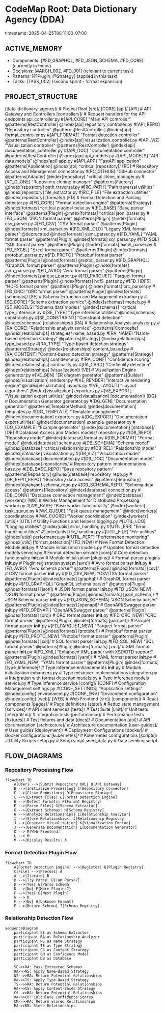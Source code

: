 # CodeMap Root: Data Dictionary Agency (DDA)
timestamp: 2025-04-25T08:11:00-07:00

## ACTIVE_MEMORY
- Components: [#FD_GRAPHQL, #FD_JSON_SCHEMA, #FD_CORE] (currently in focus)
- Decisions: [#ARCH_002, #FD_001] (relevant to current task)
- Patterns: [@Plugin, @Strategy] (applied in this task)
- Tasks: [TASK_002] (second sprint - format expansion)

## PROJECT_STRUCTURE
[data-dictionary-agency]/ # Project Root
  [src]/ [CORE]
    [api]/ [API] # API Gateway and Controllers
      [controllers]/ # Request handlers for the API endpoints
        api_controller.py #[API_CORE] "Main API controller" @patterns[RestController] @index[api]
        repository_controller.py #[API_REPO] "Repository controller" @patterns[RestController] @index[api]
        format_controller.py #[API_FORMAT] "Format detection controller" @patterns[RestController] @index[api]
        visualization_controller.py #[API_VIZ] "Visualization controller" @patterns[RestController] @index[api]
        documentation_controller.py #[API_DOC] "Documentation controller" @patterns[RestController] @index[api]
      api_models.py #[API_MODELS] "API data models" @index[api]
      app.py #[API_APP] "FastAPI application" @patterns[Application] @index[api] ^critical
    [repository]/ [RC] # Repository Access and Management
      connector.py #[RC_GITHUB] "GitHub connector" @patterns[Adapter] @index[repository] ^critical
      clone_manager.py #[RC_CLONE] "Repository cloning manager" @patterns[Factory] @index[repository]
      path_traversal.py #[RC_PATH] "Path traversal utilities" @index[repository]
      file_extractor.py #[RC_FILE] "File extraction utilities" @index[repository]
    [formats]/ [FD] # Format Detection and Parsing
      detector.py #[FD_CORE] "Format detection engine" @patterns[Strategy] @index[formats] ^critical
      plugins/
        base.py #[FD_BASE] "Base parser interface" @patterns[Plugin] @index[formats] ^critical
        json_parser.py #[FD_JSON] "JSON format parser" @patterns[Plugin] @index[formats]
        csv_parser.py #[FD_CSV] "CSV format parser" @patterns[Plugin] @index[formats]
        <!-- Older parsers will be migrated to the new structure -->
        xml_parser.py #[FD_XML_OLD] "Legacy XML format parser" @deprecated @index[formats]
        yaml_parser.py #[FD_YAML] "YAML format parser" @patterns[Plugin] @index[formats]
        sql_parser.py #[FD_SQL] "SQL format parser" @patterns[Plugin] @index[formats]
        excel_parser.py #[FD_EXCEL] "Excel format parser" @patterns[Plugin] @index[formats]
        protobuf_parser.py #[FD_PROTO] "Protobuf format parser" @patterns[Plugin] @index[formats]
        graphql_parser.py #[FD_GRAPHQL] "GraphQL format parser" @patterns[Plugin] @index[formats]
        avro_parser.py #[FD_AVRO] "Avro format parser" @patterns[Plugin] @index[formats]
        parquet_parser.py #[FD_PARQUET] "Parquet format parser" @patterns[Plugin] @index[formats]
        hdf5_parser.py #[FD_HDF5] "HDF5 format parser" @patterns[Plugin] @index[formats]
        orc_parser.py #[FD_ORC] "ORC format parser" @patterns[Plugin] @index[formats]
    [schemas]/ [SE] # Schema Extraction and Management
      extractor.py #[SE_CORE] "Schema extraction service" @index[schemas]
      models.py #[SE_MODELS] "Schema data models" @index[schemas] ^critical
      type_inference.py #[SE_TYPE] "Type inference utilities" @index[schemas]
      constraints.py #[SE_CONSTRAINT] "Constraint detection" @index[schemas]
    [relationships]/ [RA] # Relationship Analysis
      analyzer.py #[RA_CORE] "Relationship analysis service" @patterns[Composite] @index[relationships]
      strategies/
        name_based.py #[RA_NAME] "Name-based detection strategy" @patterns[Strategy] @index[relationships]
        type_based.py #[RA_TYPE] "Type-based detection strategy" @patterns[Strategy] @index[relationships]
        content_based.py #[RA_CONTENT] "Content-based detection strategy" @patterns[Strategy] @index[relationships]
      confidence.py #[RA_CONF] "Confidence scoring" @index[relationships]
      cardinality.py #[RA_CARD] "Cardinality detection" @index[relationships]
    [visualization]/ [VE] # Visualization Engine
      generator.py #[VE_GEN] "ER diagram generator" @patterns[Builder] @index[visualization]
      renderer.py #[VE_RENDER] "Interactive rendering engine" @index[visualization]
      layouts.py #[VE_LAYOUT] "Layout algorithms" @index[visualization]
      exporters.py #[VE_EXPORT] "Visualization export utilities" @index[visualization]
    [documentation]/ [DG] # Documentation Generator
      generator.py #[DG_GEN] "Documentation generator" @patterns[TemplateMethod] @index[documentation]
      templates.py #[DG_TEMPLATE] "Template management" @index[documentation]
      exporters.py #[DG_EXPORT] "Documentation export utilities" @index[documentation]
      example_generator.py #[DG_EXAMPLE] "Example generator" @index[documentation]
    [database]/ [DB] # Database Access and Models
      models/
        repository.py #[DB_REPO] "Repository model" @index[database]
        format.py #[DB_FORMAT] "Format model" @index[database]
        schema.py #[DB_SCHEMA] "Schema model" @index[database] ^critical
        relationship.py #[DB_REL] "Relationship model" @index[database]
        visualization.py #[DB_VIZ] "Visualization model" @index[database]
        documentation.py #[DB_DOC] "Documentation model" @index[database]
      repositories/ # Repository pattern implementations
        base.py #[DB_BASE_REPO] "Base repository pattern" @patterns[Repository] @index[database]
        repository_repo.py #[DB_REPO_REPO] "Repository data access" @patterns[Repository] @index[database]
        schema_repo.py #[DB_SCHEMA_REPO] "Schema data access" @patterns[Repository] @index[database]
      connection.py #[DB_CONN] "Database connection management" @index[database]
    [workers]/ [WK] # Worker Management for Distributed Processing
      worker.py #[WK_BASE] "Base worker functionality" @index[workers]
      task_queue.py #[WK_QUEUE] "Task queue management" @index[workers]
      coordinator.py #[WK_COORD] "Worker coordination" @index[workers]
    [utils]/ [UTIL] # Utility Functions and Helpers
      logging.py #[UTIL_LOG] "Logging utilities" @index[utils]
      error_handling.py #[UTIL_ERR] "Error handling utilities" @index[utils]
      file_handling.py #[UTIL_FILE] "File utilities" @index[utils]
      performance.py #[UTIL_PERF] "Performance monitoring" @index[utils]
    [format_detection]/ [FD_NEW] # New Format Detection Module
      __init__.py # Module initialization
      models.py # Updated format detection models
      service.py # Format detection service
      [core]/ # Core detection functionality
        __init__.py # Module initialization
      [plugins]/ # Format parser plugins
        __init__.py # Plugin registration system
        [avro]/ # Avro format parser
          __init__.py #[FD_AVRO] "Avro schema parser" @patterns[Plugin] @index[formats]
        [csv]/ # CSV format parser
          __init__.py #[FD_CSV_NEW] "CSV/TSV format parser" @patterns[Plugin] @index[formats]
        [graphql]/ # GraphQL format parser
          __init__.py #[FD_GRAPHQL] "GraphQL schema parser" @patterns[Plugin] @index[formats]
        [json]/ # JSON format parser
          __init__.py #[FD_JSON_NEW] "JSON format parser" @patterns[Plugin] @index[formats]
        [json_schema]/ # JSON Schema parser
          __init__.py #[FD_JSON_SCHEMA] "JSON Schema parser" @patterns[Plugin] @index[formats]
        [openapi]/ # OpenAPI/Swagger parser
          __init__.py #[FD_OPENAPI] "OpenAPI/Swagger parser" @patterns[Plugin] @index[formats]
        [orc]/ # ORC format parser
          __init__.py #[FD_ORC_NEW] "ORC format parser" @patterns[Plugin] @index[formats]
        [parquet]/ # Parquet format parser
          __init__.py #[FD_PARQUET_NEW] "Parquet format parser" @patterns[Plugin] @index[formats]
        [protobuf]/ # Protobuf format parser
          __init__.py #[FD_PROTO_NEW] "Protobuf format parser" @patterns[Plugin] @index[formats]
        [sql]/ # SQL format parser
          __init__.py #[FD_SQL_NEW] "SQL format parser" @patterns[Plugin] @index[formats]
        [xml]/ # XML format parser
          __init__.py #[FD_XML] "Enhanced XML parser with XSD/DTD support" @patterns[Plugin] @index[formats]
        [yaml]/ # YAML format parser
          __init__.py #[FD_YAML_NEW] "YAML format parser" @patterns[Plugin] @index[formats]
      [type_inference]/ # Type inference enhancements
        __init__.py # Module initialization
        enhancers.py # Type enhancer implementations
        integration.py # Integration with format detection
        models.py # Type inference models
        service.py # Type inference service
    [config]/ [CONF] # Configuration Management
      settings.py #[CONF_SETTINGS] "Application settings" @index[config]
      environment.py #[CONF_ENV] "Environment configuration" @index[config]
  [web]/ [WEB] # Web Frontend
    [src]/
      [components]/ # React components
      [pages]/ # Page definitions
      [state]/ # Redux state management
      [services]/ # API client services
  [tests]/ # Test Suite
    [unit]/ # Unit tests
    [integration]/ # Integration tests
    [performance]/ # Performance tests
    [fixtures]/ # Test fixtures and data
  [docs]/ # Documentation
    [api]/ # API documentation
    [architecture]/ # Architecture documentation
    [user-guides]/ # User guides
  [deployment]/ # Deployment Configurations
    [docker]/ # Docker configurations
    [kubernetes]/ # Kubernetes configurations
  [scripts]/ # Utility Scripts
    setup.py # Setup script
    seed_data.py # Data seeding script

## FLOW_DIAGRAMS

### Repository Processing Flow
```mermaid
flowchart TD
    A[User] -->|Submit Repository URL| B[API Gateway]
    B -->|Initialize Processing| C[Repository Connector]
    C -->|Clone Repository| D[Repository Storage]
    C -->|Extract Files| E[Format Detection Engine]
    E -->|Detect Formats| F[Format Registry]
    E -->|Parse Files| G[Schema Extractor]
    G -->|Extract Schemas| H[Schema Registry]
    H -->|Analyze Relationships| I[Relationship Analyzer]
    I -->|Store Relationships| J[Relationship Registry]
    J -->|Generate Visualization| K[Visualization Engine]
    J -->|Generate Documentation| L[Documentation Generator]
    K --> M[Web Frontend]
    L --> M
    M -->|Display Results| A
```

### Format Detection Plugin Flow
```mermaid
flowchart TD
    A[Format Detection Engine] -->|Register| B[Plugin Registry]
    C[File] -->|Process| A
    A -->|Iterate| B
    B -->|Try Parse| D{Can Parse?}
    D -->|Yes| E[Parse Schema]
    D -->|No| F{More Plugins?}
    F -->|Yes| G[Next Plugin]
    G --> D
    F -->|No| H[Unknown Format]
    E -->|Return Schema| I[Schema Registry]
```

### Relationship Detection Flow
```mermaid
sequenceDiagram
    participant SE as Schema Extractor
    participant RA as Relationship Analyzer
    participant NS as Name Strategy
    participant TS as Type Strategy
    participant CS as Content Strategy
    participant CM as Confidence Model
    participant DB as Database
    
    SE->>RA: Pass Extracted Schemas
    RA->>NS: Apply Name-Based Strategy
    NS-->>RA: Return Potential Relationships
    RA->>TS: Apply Type-Based Strategy
    TS-->>RA: Return Potential Relationships
    RA->>CS: Apply Content-Based Strategy
    CS-->>RA: Return Potential Relationships
    RA->>CM: Calculate Confidence Scores
    CM-->>RA: Return Scored Relationships
    RA->>DB: Store Relationships
